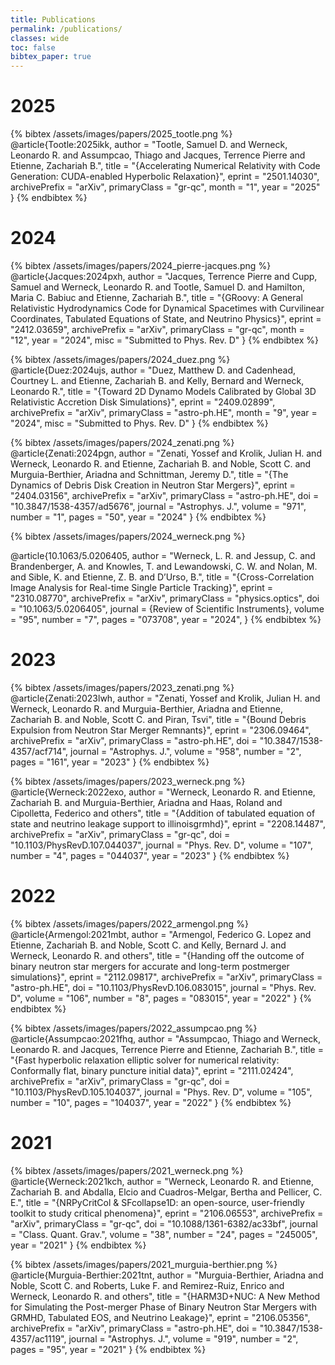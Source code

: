 ```yaml
---
title: Publications
permalink: /publications/
classes: wide
toc: false
bibtex_paper: true
---
```


# 2025
{% bibtex /assets/images/papers/2025_tootle.png %}
@article{Tootle:2025ikk,
    author = "Tootle, Samuel D. and Werneck, Leonardo R. and Assumpcao, Thiago and Jacques, Terrence Pierre and Etienne, Zachariah B.",
    title = "{Accelerating Numerical Relativity with Code Generation: CUDA-enabled Hyperbolic Relaxation}",
    eprint = "2501.14030",
    archivePrefix = "arXiv",
    primaryClass = "gr-qc",
    month = "1",
    year = "2025"
}
{% endbibtex %}

# 2024
{% bibtex /assets/images/papers/2024_pierre-jacques.png %}
@article{Jacques:2024pxh,
    author = "Jacques, Terrence Pierre and Cupp, Samuel and Werneck, Leonardo R. and Tootle, Samuel D. and Hamilton, Maria C. Babiuc and Etienne, Zachariah B.",
    title = "{GRoovy: A General Relativistic Hydrodynamics Code for Dynamical Spacetimes with Curvilinear Coordinates, Tabulated Equations of State, and Neutrino Physics}",
    eprint = "2412.03659",
    archivePrefix = "arXiv",
    primaryClass = "gr-qc",
    month = "12",
    year = "2024",
    misc = "Submitted to Phys. Rev. D"
}
{% endbibtex %}

{% bibtex /assets/images/papers/2024_duez.png %}
@article{Duez:2024ujs,
    author = "Duez, Matthew D. and Cadenhead, Courtney L. and Etienne, Zachariah B. and Kelly, Bernard and Werneck, Leonardo R.",
    title = "{Toward 2D Dynamo Models Calibrated by Global 3D Relativistic Accretion Disk Simulations}",
    eprint = "2409.02899",
    archivePrefix = "arXiv",
    primaryClass = "astro-ph.HE",
    month = "9",
    year = "2024",
    misc = "Submitted to Phys. Rev. D"
}
{% endbibtex %}

{% bibtex /assets/images/papers/2024_zenati.png %}
@article{Zenati:2024pgn,
    author = "Zenati, Yossef and Krolik, Julian H. and Werneck, Leonardo R. and Etienne, Zachariah B. and Noble, Scott C. and Murguia-Berthier, Ariadna and Schnittman, Jeremy D.",
    title = "{The Dynamics of Debris Disk Creation in Neutron Star Mergers}",
    eprint = "2404.03156",
    archivePrefix = "arXiv",
    primaryClass = "astro-ph.HE",
    doi = "10.3847/1538-4357/ad5676",
    journal = "Astrophys. J.",
    volume = "971",
    number = "1",
    pages = "50",
    year = "2024"
}
{% endbibtex %}

{% bibtex /assets/images/papers/2024_werneck.png %}

@article{10.1063/5.0206405,
    author = "Werneck, L. R. and Jessup, C. and Brandenberger, A. and Knowles, T. and Lewandowski, C. W. and Nolan, M. and Sible, K. and Etienne, Z. B. and D’Urso, B.",
    title = "{Cross-Correlation Image Analysis for Real-time Single Particle Tracking}",
    eprint = "2310.08770",
    archivePrefix = "arXiv",
    primaryClass = "physics.optics",
    doi = "10.1063/5.0206405",
    journal = {Review of Scientific Instruments},
    volume = "95",
    number = "7",
    pages = "073708",
    year = "2024",
}
{% endbibtex %}

# 2023
{% bibtex /assets/images/papers/2023_zenati.png %}
@article{Zenati:2023lwh,
    author = "Zenati, Yossef and Krolik, Julian H. and Werneck, Leonardo R. and Murguia-Berthier, Ariadna and Etienne, Zachariah B. and Noble, Scott C. and Piran, Tsvi",
    title = "{Bound Debris Expulsion from Neutron Star Merger Remnants}",
    eprint = "2306.09464",
    archivePrefix = "arXiv",
    primaryClass = "astro-ph.HE",
    doi = "10.3847/1538-4357/acf714",
    journal = "Astrophys. J.",
    volume = "958",
    number = "2",
    pages = "161",
    year = "2023"
}
{% endbibtex %}

{% bibtex /assets/images/papers/2023_werneck.png %}
@article{Werneck:2022exo,
    author = "Werneck, Leonardo R. and Etienne, Zachariah B. and Murguia-Berthier, Ariadna and Haas, Roland and Cipolletta, Federico and others",
    title = "{Addition of tabulated equation of state and neutrino leakage support to illinoisgrmhd}",
    eprint = "2208.14487",
    archivePrefix = "arXiv",
    primaryClass = "gr-qc",
    doi = "10.1103/PhysRevD.107.044037",
    journal = "Phys. Rev. D",
    volume = "107",
    number = "4",
    pages = "044037",
    year = "2023"
}
{% endbibtex %}

# 2022
{% bibtex /assets/images/papers/2022_armengol.png %}
@article{Armengol:2021mbt,
    author = "Armengol, Federico G. Lopez and Etienne, Zachariah B. and Noble, Scott C. and Kelly, Bernard J. and Werneck, Leonardo R. and others",
    title = "{Handing off the outcome of binary neutron star mergers for accurate and long-term postmerger simulations}",
    eprint = "2112.09817",
    archivePrefix = "arXiv",
    primaryClass = "astro-ph.HE",
    doi = "10.1103/PhysRevD.106.083015",
    journal = "Phys. Rev. D",
    volume = "106",
    number = "8",
    pages = "083015",
    year = "2022"
}
{% endbibtex %}

{% bibtex /assets/images/papers/2022_assumpcao.png %}
@article{Assumpcao:2021fhq,
    author = "Assumpcao, Thiago and Werneck, Leonardo R. and Jacques, Terrence Pierre and Etienne, Zachariah B.",
    title = "{Fast hyperbolic relaxation elliptic solver for numerical relativity: Conformally flat, binary puncture initial data}",
    eprint = "2111.02424",
    archivePrefix = "arXiv",
    primaryClass = "gr-qc",
    doi = "10.1103/PhysRevD.105.104037",
    journal = "Phys. Rev. D",
    volume = "105",
    number = "10",
    pages = "104037",
    year = "2022"
}
{% endbibtex %}

# 2021
{% bibtex /assets/images/papers/2021_werneck.png %}
@article{Werneck:2021kch,
    author = "Werneck, Leonardo R. and Etienne, Zachariah B. and Abdalla, Elcio and Cuadros-Melgar, Bertha and Pellicer, C. E.",
    title = "{NRPyCritCol & SFcollapse1D: an open-source, user-friendly toolkit to study critical phenomena}",
    eprint = "2106.06553",
    archivePrefix = "arXiv",
    primaryClass = "gr-qc",
    doi = "10.1088/1361-6382/ac33bf",
    journal = "Class. Quant. Grav.",
    volume = "38",
    number = "24",
    pages = "245005",
    year = "2021"
}
{% endbibtex %}

{% bibtex /assets/images/papers/2021_murguia-berthier.png %}
@article{Murguia-Berthier:2021tnt,
    author = "Murguia-Berthier, Ariadna and Noble, Scott C. and Roberts, Luke F. and Remirez-Ruiz, Enrico and Werneck, Leonardo R. and others",
    title = "{HARM3D+NUC: A New Method for Simulating the Post-merger Phase of Binary Neutron Star Mergers with GRMHD, Tabulated EOS, and Neutrino Leakage}",
    eprint = "2106.05356",
    archivePrefix = "arXiv",
    primaryClass = "astro-ph.HE",
    doi = "10.3847/1538-4357/ac1119",
    journal = "Astrophys. J.",
    volume = "919",
    number = "2",
    pages = "95",
    year = "2021"
}
{% endbibtex %}

